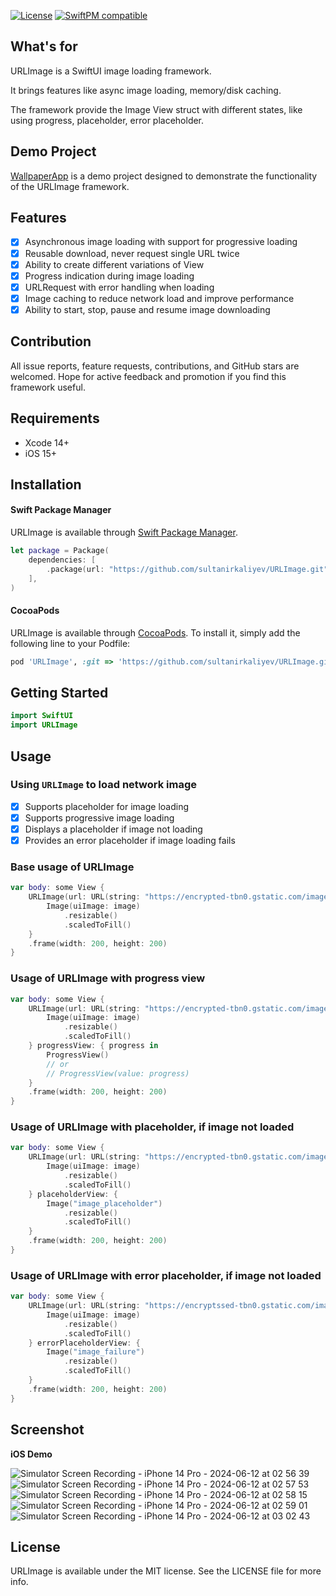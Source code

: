 [![License](https://img.shields.io/cocoapods/l/SDWebImageSwiftUI.svg)](https://cocoapods.org/pods/SDWebImageSwiftUI)
[![SwiftPM compatible](https://img.shields.io/badge/SwiftPM-compatible-brightgreen.svg)](https://swift.org/package-manager/)

## What's for

URLImage is a SwiftUI image loading framework.

It brings features like async image loading, memory/disk caching.

The framework provide the Image View struct with different states, like using progress, placeholder, error placeholder.

## Demo Project

[WallpaperApp](https://github.com/sultanirkaliyev/WallpaperApp) is a demo project designed to demonstrate the functionality of the URLImage framework.

## Features

- [x] Asynchronous image loading with support for progressive loading
- [x] Reusable download, never request single URL twice
- [x] Ability to create different variations of View
- [x] Progress indication during image loading
- [x] URLRequest with error handling when loading
- [x] Image caching to reduce network load and improve performance
- [x] Ability to start, stop, pause and resume image downloading

## Contribution

All issue reports, feature requests, contributions, and GitHub stars are welcomed. Hope for active feedback and promotion if you find this framework useful.

## Requirements

+ Xcode 14+
+ iOS 15+

## Installation

#### Swift Package Manager

URLImage is available through [Swift Package Manager](https://swift.org/package-manager/).
```swift
let package = Package(
    dependencies: [
        .package(url: "https://github.com/sultanirkaliyev/URLImage.git", from: "1.0.0")
    ],
)
```

#### CocoaPods

URLImage is available through [CocoaPods](https://cocoapods.org). To install
it, simply add the following line to your Podfile:

```ruby
pod 'URLImage', :git => 'https://github.com/sultanirkaliyev/URLImage.git', :branch=> 'master'
```

## Getting Started

```swift
import SwiftUI
import URLImage
```

## Usage

### Using `URLImage` to load network image

- [x] Supports placeholder for image loading
- [x] Supports progressive image loading
- [x] Displays a placeholder if image not loading
- [x] Provides an error placeholder if image loading fails

### Base usage of URLImage
```swift
var body: some View {
    URLImage(url: URL(string: "https://encrypted-tbn0.gstatic.com/images?q=tbn:ANd9GcRRBmGCc9l-GwZbl6wrQp5MmvYifaOM5FlLXw&s")!) { image in
        Image(uiImage: image)
            .resizable()
            .scaledToFill()
    }
    .frame(width: 200, height: 200)
}
```

### Usage of URLImage with progress view
```swift
var body: some View {
    URLImage(url: URL(string: "https://encrypted-tbn0.gstatic.com/images?q=tbn:ANd9GcRRBmGCc9l-GwZbl6wrQp5MmvYifaOM5FlLXw&s")!) { image in
        Image(uiImage: image)
            .resizable()
            .scaledToFill()
    } progressView: { progress in
        ProgressView()
        // or
        // ProgressView(value: progress)
    }
    .frame(width: 200, height: 200)
}
```

### Usage of URLImage with placeholder, if image not loaded
```swift
var body: some View {
    URLImage(url: URL(string: "https://encrypted-tbn0.gstatic.com/images?q=tbn:ANd9GcRRBmGCc9l-GwZbl6wrQp5MmvYifaOM5FlLXw&s")!) { image in
        Image(uiImage: image)
            .resizable()
            .scaledToFill()
    } placeholderView: {
        Image("image_placeholder")
            .resizable()
            .scaledToFill()
    }
    .frame(width: 200, height: 200)
}
```

### Usage of URLImage with error placeholder, if image not loaded
```swift
var body: some View {
    URLImage(url: URL(string: "https://encryptssed-tbn0.gstatic.com/images?q=tbn:ANd9GcRRBmGCc9l-GwZbl6wrQp5MmvYifaOM5FlLXw&s")!) { image in
        Image(uiImage: image)
            .resizable()
            .scaledToFill()
    } errorPlaceholderView: {
        Image("image_failure")
            .resizable()
            .scaledToFill()
    }
    .frame(width: 200, height: 200)
}
```

## Screenshot

**iOS Demo**

![Simulator Screen Recording - iPhone 14 Pro - 2024-06-12 at 02 56 39](https://github.com/sultanirkaliyev/URLImage/assets/46129371/f7ca8543-c1b9-43b8-baf2-e0ebcbd4149a) ![Simulator Screen Recording - iPhone 14 Pro - 2024-06-12 at 02 57 53](https://github.com/sultanirkaliyev/URLImage/assets/46129371/3efbe95f-97cb-481b-90e1-2ec8d5065643)
![Simulator Screen Recording - iPhone 14 Pro - 2024-06-12 at 02 58 15](https://github.com/sultanirkaliyev/URLImage/assets/46129371/75b9c59a-16df-4b20-8a04-051c87a08cc6) ![Simulator Screen Recording - iPhone 14 Pro - 2024-06-12 at 02 59 01](https://github.com/sultanirkaliyev/URLImage/assets/46129371/43dfc773-636e-49b8-ad88-462a69b0a627) ![Simulator Screen Recording - iPhone 14 Pro - 2024-06-12 at 03 02 43](https://github.com/sultanirkaliyev/URLImage/assets/46129371/85eba846-f44b-4e93-85de-75ad84c0b0fc)


## License

URLImage is available under the MIT license. See the LICENSE file for more info.
